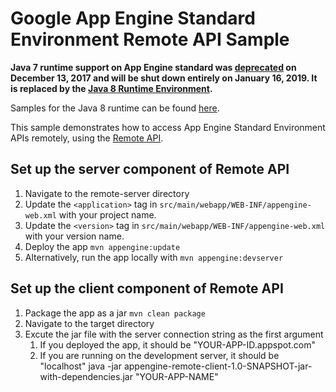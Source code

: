 # Google App Engine Standard Environment Remote API Sample

**Java 7 runtime support on App Engine standard was [deprecated](https://cloud.google.com/appengine/docs/deprecations/java7) on
December 13, 2017 and will be shut down entirely on January 16, 2019. It is replaced by the
[Java 8 Runtime Environment](https://cloud.google.com/appengine/docs/standard/java/runtime-java8).**

Samples for the Java 8 runtime can be found [here](/appengine-java8).

This sample demonstrates how to access App Engine Standard Environment APIs remotely,
using the [Remote API](https://cloud.google.com/appengine/docs/java/tools/remoteapi).

## Set up the server component of Remote API
1. Navigate to the remote-server directory
1. Update the `<application>` tag in `src/main/webapp/WEB-INF/appengine-web.xml`
   with your project name.
1. Update the `<version>` tag in `src/main/webapp/WEB-INF/appengine-web.xml`
   with your version name.
1. Deploy the app
   `mvn appengine:update`
1. Alternatively, run the app locally with
   `mvn appengine:devserver`
## Set up the client component of Remote API
1. Package the app as a jar
   `mvn clean package`
1. Navigate to the target directory
1. Excute the jar file with the server connection string as the first argument
   1. If you deployed the app, it should be "YOUR-APP-ID.appspot.com"
   1. If you are running on the development server, it should be "localhost"
   java -jar appengine-remote-client-1.0-SNAPSHOT-jar-with-dependencies.jar "YOUR-APP-NAME"

